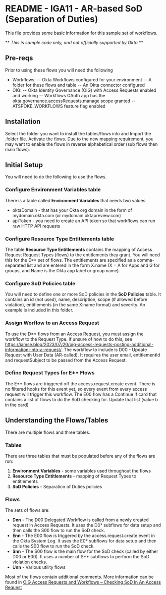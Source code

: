 # README - IGA11 - AR-based SoD (Separation of Duties)
This file provides some basic information for this sample set of workflows.

** *This is sample code only, and not officially supported by Okta* **

## Pre-reqs
Prior to using these flows you will need the following
- Workflows:
-- Okta Workflows configured for your environment
-- A folder for these flows and table
-- An Okta connector configured
- OIG:
-- Okta Identity Governance (OIG) with Access Requests enabled and working
-- Workflows OAuth app has the okta.governance.accessRequests.manage scope granted
-- ATSPOKE_WORKFLOWS feature flag enabled

## Installation
Select the folder you want to install the tables/flows into and Import the .folder file. Activate the flows. Due to the new mapping requirement, you may want to enable the flows in reverse alphabetical order (sub flows then main flows).

## Initial Setup
You will need to do the following to use the flows.

### Configure Environment Variables table
There is a table called **Environment Variables** that needs two values:
- oktaDomain - that has your Okta org domain in the form of mydomain.okta.com (or mydomain.oktapreview.com)
- apiToken - you need to create an API token so that workflows can run raw HTTP API requests 

### Configure Resource Type Entitlements table
The table **Resource Type Entitlements** contains the mapping of Access Request Request Types (flows) to the entitlements they grant. You will need this for the E** set of flows. The entitlements are specified as a comma-separated list and are entered in the form X:name (X = A for Apps and G for groups, and Name is the Okta app label or group name).

### Configure SoD Policies table
You will need to define one or more SoD policies in the **SoD Policies** table. It contains an id (not used), name, description, scope (# allowed before violation), entitlements (in the same X:name format) and severity. An example is included in this folder.

### Assign Worflow to an Access Request
To use the D** flows from an Access Request, you must assign the workflow to the Request Type. If unsure of how to do this, see https://iamse.blog/2023/07/20/oig-access-requests-posting-additional-information-into-a-request/. The workflow to include is D00 - Update Request with User Data (AR-called). It requires the user email, entitlementId and requestSubject to be passed from the Access Request.

### Define Request Types for E** Flows
The E** flows are triggered off the access.request.create event. There is no filtered hooks for this event yet, so every event from every access request will trigger this workflow. The E00 flow has a Continue If card that contains a list of flows to do the SoD checking for. Update that list (value b in the card)

## Understanding the Flows/Tables
There are multiple flows and three tables.

### Tables
There are three tables that must be populated before any of the flows are run:
1. **Environment Variables** - some variables used throughout the flows
2. **Resource Type Entitlements** - mapping of Request Types to entitlements 
3. **SoD Policies** - Separation of Duties policies

### Flows
The sets of flows are:
- **Dnn** - The D00 Delegated Workflow is called from a newly created request in Access Requests. It uses the D0* subflows  for data setup and then calls the S00 flow to run the SoD check.
- **Enn** - The E00 flow is triggered by the access.request.create event in the Okta System Log. It uses the E0* subflows for data setup and then calls the S00 flow to run the SoD check.
- **Snn** - The S00 flow is the main flow for the SoD check (called by either D00 or E00). It uses a number of S** subflows to perform the SoD violation checks.
- **Unn** - Various utility flows

Most of the flows contain additional comments. More information can be found in [OIG Access Requests and Workflows – Checking SoD In An Access Request](https://iamse.blog/2023/07/26/oig-checking-sod-in-an-access-request/)
